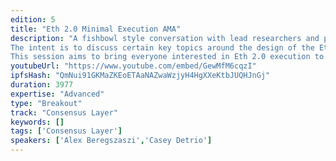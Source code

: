 ```yaml
---
edition: 5
title: "Eth 2.0 Minimal Execution AMA"
description: "A fishbowl style conversation with lead researchers and passionate contributors to Eth 2.0, but allowing anyone from the audience to stand up and lead a topic.
The intent is to discuss certain key topics around the design of the Eth 2.0 shards and how they can be used by the everyday dapp developer.
This session aims to bring everyone interested in Eth 2.0 execution to a friendly discussion."
youtubeUrl: "https://www.youtube.com/embed/GewMfM6cqzI"
ipfsHash: "QmNui91GKMaZKEoETAaNAZwaWzjyH4HgXXeKtbJUQHJnGj"
duration: 3977
expertise: "Advanced"
type: "Breakout"
track: "Consensus Layer"
keywords: []
tags: ['Consensus Layer']
speakers: ['Alex Beregszaszi','Casey Detrio']
---
```

